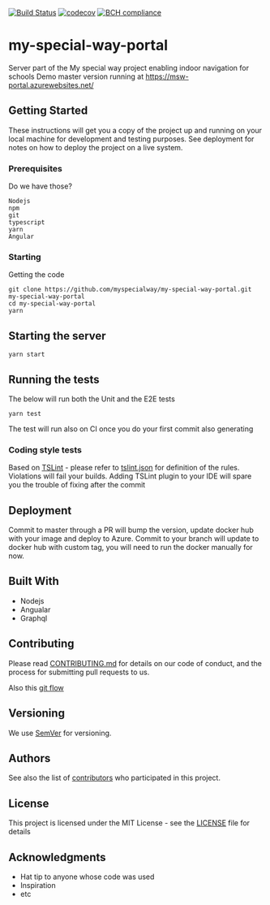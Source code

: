[![Build Status](https://travis-ci.org/myspecialway/my-special-way-portal.svg?branch=master)](https://travis-ci.org/myspecialway/my-special-way-portal)
[![codecov](https://codecov.io/gh/myspecialway/my-special-way-portal/branch/master/graph/badge.svg)](https://codecov.io/gh/myspecialway/my-special-way-portal)
[![BCH compliance](https://bettercodehub.com/edge/badge/myspecialway/my-special-way-portal?branch=master)](https://bettercodehub.com/)

# my-special-way-portal

Server part of the My special way project enabling indoor navigation for schools
Demo master version running at https://msw-portal.azurewebsites.net/

## Getting Started

These instructions will get you a copy of the project up and running on your local machine for development and testing purposes. See deployment for notes on how to deploy the project on a live system.

### Prerequisites

Do we have those?
 

```
Nodejs
npm
git
typescript
yarn
Angular
```

### Starting

Getting the code
```
git clone https://github.com/myspecialway/my-special-way-portal.git my-special-way-portal
cd my-special-way-portal
yarn
```


## Starting the server

```
yarn start
```

## Running the tests

The below will run both the Unit and the E2E tests

```
yarn test

```
The test will run also on CI once you do your first commit also generating 

### Coding style tests

Based on [TSLint](https://palantir.github.io/tslint/) - please refer to [tslint.json](tslint.json) for definition of the rules.
Violations will fail your builds.
Adding TSLint plugin to your IDE will spare you the trouble of fixing after the commit

## Deployment

Commit to master through a PR will bump the version, update docker hub with your image and deploy to Azure.
Commit to your branch will update to docker hub with custom tag, you will need to run the docker manually for now.

## Built With

* Nodejs
* Angualar
* Graphql

## Contributing

Please read [CONTRIBUTING.md](https://gist.github.com/PurpleBooth/b24679402957c63ec426) for details on our code of conduct, and the process for submitting pull requests to us.

Also this [git flow](https://guides.github.com/introduction/flow/)

## Versioning

We use [SemVer](http://semver.org/) for versioning. 

## Authors


See also the list of [contributors](https://github.com/myspecialway/my-special-way-portal/graphs/contributors) who participated in this project.

## License

This project is licensed under the MIT License - see the [LICENSE](LICENSE) file for details

## Acknowledgments

* Hat tip to anyone whose code was used
* Inspiration
* etc
